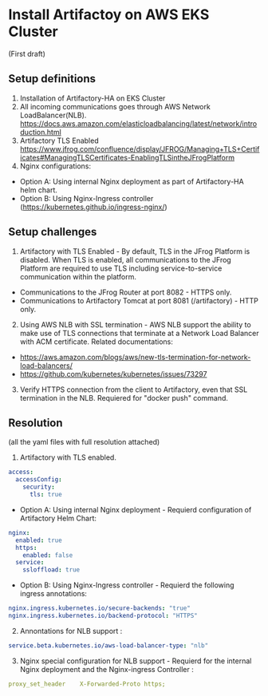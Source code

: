 
# Install Artifactoy on AWS EKS Cluster

(First draft)

## Setup definitions

1. Installation of Artifactory-HA on EKS Cluster 
2. All incoming communications goes through AWS Network LoadBalancer(NLB). 
 https://docs.aws.amazon.com/elasticloadbalancing/latest/network/introduction.html
3. Artifactory TLS Enabled https://www.jfrog.com/confluence/display/JFROG/Managing+TLS+Certificates#ManagingTLSCertificates-EnablingTLSintheJFrogPlatform
4. Nginx configurations:
* Option A: Using internal Nginx deployment as part of Artifactory-HA helm chart.
* Option B: Using Nginx-Ingress controller (https://kubernetes.github.io/ingress-nginx/)

## Setup challenges

1. Artifactory with TLS Enabled - By default, TLS in the JFrog Platform is disabled. When TLS is enabled, all communications to the JFrog Platform are required to use TLS including service-to-service communication within the platform. 
* Communications to the JFrog Router at port 8082 - HTTPS only.
* Communications to Artifactory Tomcat at port 8081 (/artifactory) - HTTP only.


2. Using AWS NLB with SSL termination - AWS NLB support the ability to make use of TLS connections that terminate at a Network Load Balancer with ACM certificate. Related documentations:
* https://aws.amazon.com/blogs/aws/new-tls-termination-for-network-load-balancers/
* https://github.com/kubernetes/kubernetes/issues/73297

3. Verify HTTPS connection from the client to Artifactory, even that SSL termination in the NLB. Requiered for "docker push" command.


## Resolution
(all the yaml files with full resolution attached)

1. Artifactory with TLS enabled.
```yaml
access:
  accessConfig:
    security:
      tls: true
```
* Option A: Using internal Nginx deployment - Requierd configuration of Artifactory Helm Chart:
```yaml
nginx:
  enabled: true
  https:
    enabled: false
  service:
    ssloffload: true
```
* Option B: Using Nginx-Ingress controller - Requierd the following ingress annotations:
```yaml
nginx.ingress.kubernetes.io/secure-backends: "true"
nginx.ingress.kubernetes.io/backend-protocol: "HTTPS"
```

2. Annontations for NLB support :
```yaml
service.beta.kubernetes.io/aws-load-balancer-type: "nlb"
```
3. Nginx special configuration for NLB support - Requierd for the internal Nginx deployment and the Nginx-ingress Controller :
```yaml
proxy_set_header    X-Forwarded-Proto https;
```
